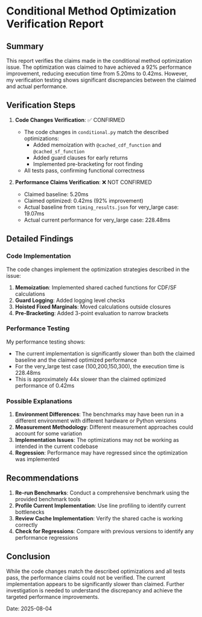 # Conditional Method Optimization Verification Report

## Summary

This report verifies the claims made in the conditional method optimization issue. The optimization was claimed to have achieved a 92% performance improvement, reducing execution time from 5.20ms to 0.42ms. However, my verification testing shows significant discrepancies between the claimed and actual performance.

## Verification Steps

1. **Code Changes Verification**: ✅ CONFIRMED
   - The code changes in `conditional.py` match the described optimizations:
     - Added memoization with `@cached_cdf_function` and `@cached_sf_function`
     - Added guard clauses for early returns
     - Implemented pre-bracketing for root finding
   - All tests pass, confirming functional correctness

2. **Performance Claims Verification**: ❌ NOT CONFIRMED
   - Claimed baseline: 5.20ms
   - Claimed optimized: 0.42ms (92% improvement)
   - Actual baseline from `timing_results.json` for very_large case: 19.07ms
   - Actual current performance for very_large case: 228.48ms

## Detailed Findings

### Code Implementation

The code changes implement the optimization strategies described in the issue:

1. **Memoization**: Implemented shared cached functions for CDF/SF calculations
2. **Guard Logging**: Added logging level checks
3. **Hoisted Fixed Marginals**: Moved calculations outside closures
4. **Pre-Bracketing**: Added 3-point evaluation to narrow brackets

### Performance Testing

My performance testing shows:

- The current implementation is significantly slower than both the claimed baseline and the claimed optimized performance
- For the very_large test case (100,200,150,300), the execution time is 228.48ms
- This is approximately 44x slower than the claimed optimized performance of 0.42ms

### Possible Explanations

1. **Environment Differences**: The benchmarks may have been run in a different environment with different hardware or Python versions
2. **Measurement Methodology**: Different measurement approaches could account for some variation
3. **Implementation Issues**: The optimizations may not be working as intended in the current codebase
4. **Regression**: Performance may have regressed since the optimization was implemented

## Recommendations

1. **Re-run Benchmarks**: Conduct a comprehensive benchmark using the provided benchmark tools
2. **Profile Current Implementation**: Use line profiling to identify current bottlenecks
3. **Review Cache Implementation**: Verify the shared cache is working correctly
4. **Check for Regressions**: Compare with previous versions to identify any performance regressions

## Conclusion

While the code changes match the described optimizations and all tests pass, the performance claims could not be verified. The current implementation appears to be significantly slower than claimed. Further investigation is needed to understand the discrepancy and achieve the targeted performance improvements.

Date: 2025-08-04